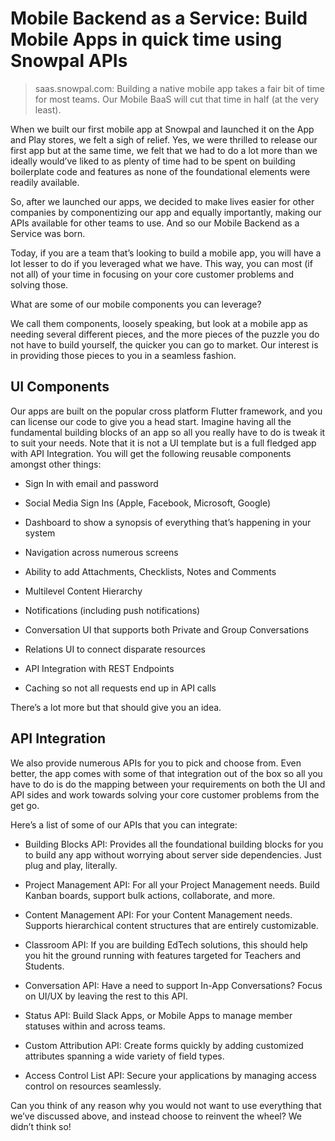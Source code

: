 # Mobile Backend as a Service: Build Mobile Apps in quick time using Snowpal APIs

> saas.snowpal.com: Building a native mobile app takes a fair bit of time for most teams. Our Mobile BaaS will cut that time in half (at the very least).

When we built our first mobile app at Snowpal and launched it on the App and Play stores, we felt a sigh of relief. Yes, we were thrilled to release our first app but at the same time, we felt that we had to do a lot more than we ideally would’ve liked to as plenty of time had to be spent on building boilerplate code and features as none of the foundational elements were readily available.

So, after we launched our apps, we decided to make lives easier for other companies by componentizing our app and equally importantly, making our APIs available for other teams to use. And so our Mobile Backend as a Service was born.

Today, if you are a team that’s looking to build a mobile app, you will have a lot lesser to do if you leveraged what we have. This way, you can most (if not all) of your time in focusing on your core customer problems and solving those.



What are some of our mobile components you can leverage?

We call them components, loosely speaking, but look at a mobile app as needing several different pieces, and the more pieces of the puzzle you do not have to build yourself, the quicker you can go to market. Our interest is in providing those pieces to you in a seamless fashion.

## UI Components

Our apps are built on the popular cross platform Flutter framework, and you can license our code to give you a head start. Imagine having all the fundamental building blocks of an app so all you really have to do is tweak it to suit your needs. Note that it is not a UI template but is a full fledged app with API Integration. You will get the following reusable components amongst other things:

- Sign In with email and password

- Social Media Sign Ins (Apple, Facebook, Microsoft, Google)

- Dashboard to show a synopsis of everything that’s happening in your system

- Navigation across numerous screens

- Ability to add Attachments, Checklists, Notes and Comments

- Multilevel Content Hierarchy

- Notifications (including push notifications)

- Conversation UI that supports both Private and Group Conversations

- Relations UI to connect disparate resources

- API Integration with REST Endpoints

- Caching so not all requests end up in API calls

There’s a lot more but that should give you an idea.

## API Integration

We also provide numerous APIs for you to pick and choose from. Even better, the app comes with some of that integration out of the box so all you have to do is do the mapping between your requirements on both the UI and API sides and work towards solving your core customer problems from the get go.

Here’s a list of some of our APIs that you can integrate:

- Building Blocks API: Provides all the foundational building blocks for you to build any app without worrying about server side dependencies. Just plug and play, literally.

- Project Management API: For all your Project Management needs. Build Kanban boards, support bulk actions, collaborate, and more.

- Content Management API: For your Content Management needs. Supports hierarchical content structures that are entirely customizable.

- Classroom API: If you are building EdTech solutions, this should help you hit the ground running with features targeted for Teachers and Students.

- Conversation API: Have a need to support In-App Conversations? Focus on UI/UX by leaving the rest to this API.

- Status API: Build Slack Apps, or Mobile Apps to manage member statuses within and across teams.

- Custom Attribution API: Create forms quickly by adding customized attributes spanning a wide variety of field types.

- Access Control List API: Secure your applications by managing access control on resources seamlessly.

Can you think of any reason why you would not want to use everything that we’ve discussed above, and instead choose to reinvent the wheel? We didn’t think so!
